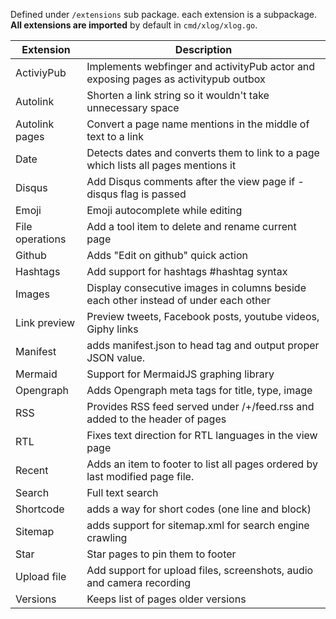 Defined under `/extensions` sub package. each extension is a subpackage. **All extensions are imported** by default in `cmd/xlog/xlog.go`.


| Extension       | Description                                                                         |
|-----------------|-------------------------------------------------------------------------------------|
| ActiviyPub      | Implements webfinger and activityPub actor and exposing pages as activitypub outbox |
| Autolink        | Shorten a link string so it wouldn't take unnecessary space                         |
| Autolink pages  | Convert a page name mentions in the middle of text to a link                        |
| Date            | Detects dates and converts them to link to a page which lists all pages mentions it |
| Disqus          | Add Disqus comments after the view page if -disqus flag is passed                   |
| Emoji           | Emoji autocomplete while editing                                                    |
| File operations | Add a tool item to delete and rename current page                                   |
| Github          | Adds "Edit on github" quick action                                                  |
| Hashtags        | Add support for hashtags #hashtag syntax                                            |
| Images          | Display consecutive images in columns beside each other instead of under each other |
| Link preview    | Preview tweets, Facebook posts, youtube videos, Giphy links                         |
| Manifest        | adds manifest.json to head tag and output proper JSON value.                        |
| Mermaid         | Support for MermaidJS graphing library                                              |
| Opengraph       | Adds Opengraph meta tags for title, type, image                                     |
| RSS             | Provides RSS feed served under /+/feed.rss and added to the header of pages         |
| RTL             | Fixes text direction for RTL languages in the view page                             |
| Recent          | Adds an item to footer to list all pages ordered by last modified page file.        |
| Search          | Full text search                                                                    |
| Shortcode       | adds a way for short codes (one line and block)                                     |
| Sitemap         | adds support for sitemap.xml for search engine crawling                             |
| Star            | Star pages to pin them to footer                                                    |
| Upload file     | Add support for upload files, screenshots, audio and camera recording               |
| Versions        | Keeps list of pages older versions                                                  |
